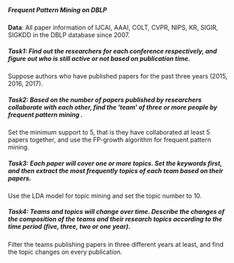 ##### Frequent Pattern Mining on DBLP

**Data**:  All paper information of IJCAI, AAAI, COLT, CVPR, NIPS, KR, SIGIR, SIGKDD  in the DBLP database since 2007.

##### Task1: Find out the researchers for each conference respectively, and figure out who is still active or not based on publication time. 

Suppose authors who have published papers for the past three years (2015, 2016, 2017).

##### Task2: Based on the number of papers published by researchers collaborate with each other, find the 'team' of three or more people by frequent pattern mining .

Set the minimum support to 5, that is they have collaborated at least 5 papers together, and use the FP-growth algorithm for frequent pattern mining.

##### Task3: Each paper will cover one or more topics. Set the keywords first, and then extract the most frequently topics of each team based on their papers.

Use the LDA model for topic mining and set the topic number to 10.

##### Task4: Teams and topics will change over time.  Describe the changes of the composition of the teams and their research topics according to the time period (five, three, two or one year).

Filter the teams publishing papers in three different years at least, and find the topic changes on every publication.
